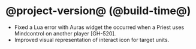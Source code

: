 # @project-version@ (@build-time@)

* Fixed a Lua error with Auras widget the occurred when a Priest uses Mindcontrol on another player [GH-520].
* Improved visual representation of interact icon for target units.
